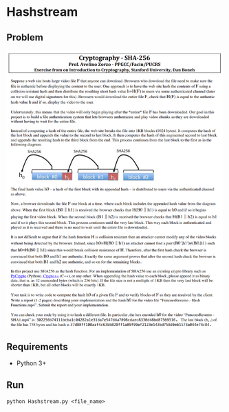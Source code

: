 # Hashstream

## Problem
![alt text](sha256.png)

## Requirements
- Python 3+

## Run
```
python Hashstream.py <file_name>
```
